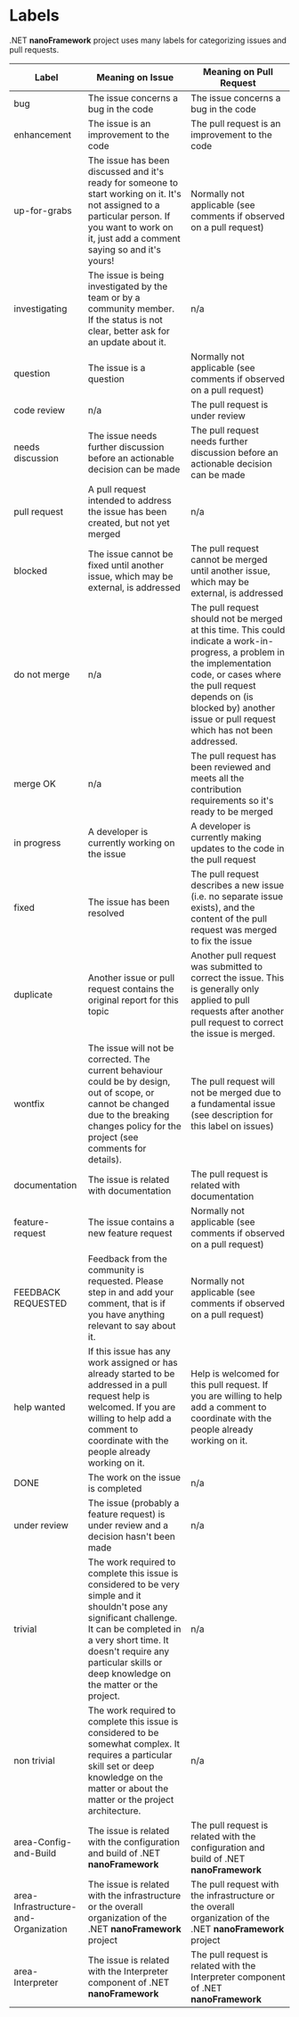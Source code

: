 # Labels

.NET **nanoFramework** project uses many labels for categorizing issues and pull requests.

| Label | Meaning on Issue | Meaning on Pull Request |
| --- | --- | --- |
| bug | The issue concerns a bug in the code | The issue concerns a bug in the code |
| enhancement | The issue is an improvement to the code | The pull request is an improvement to the code |
| up-for-grabs <a id="up-for-grabs"></a> | The issue has been discussed and it's ready for someone to start working on it. It's not assigned to a particular person. If you want to work on it, just add a comment saying so and it's yours! | Normally not applicable (see comments if observed on a pull request) |
| investigating <a id="investigating"></a> | The issue is being investigated by the team or by a community member. If the status is not clear, better ask for an update about it. | n/a |
| question | The issue is a question | Normally not applicable (see comments if observed on a pull request) |
| code review | n/a | The pull request is under review |
| needs discussion | The issue needs further discussion before an actionable decision can be made | The pull request needs further discussion before an actionable decision can be made |
| pull request | A pull request intended to address the issue has been created, but not yet merged | n/a |
| blocked | The issue cannot be fixed until another issue, which may be external, is addressed | The pull request cannot be merged until another issue, which may be external, is addressed |
| do not merge | n/a | The pull request should not be merged at this time. This could indicate a work-in-progress, a problem in the implementation code, or cases where the pull request depends on (is blocked by) another issue or pull request which has not been addressed. |
| merge OK | n/a | The pull request has been reviewed and meets all the contribution requirements so it's ready to be merged |
| in progress | A developer is currently working on the issue | A developer is currently making updates to the code in the pull request |
| fixed | The issue has been resolved | The pull request describes a new issue (i.e. no separate issue exists), and the content of the pull request was merged to fix the issue |
| duplicate | Another issue or pull request contains the original report for this topic | Another pull request was submitted to correct the issue. This is generally only applied to pull requests after another pull request to correct the issue is merged. |
| wontfix | The issue will not be corrected. The current behaviour could be by design, out of scope, or cannot be changed due to the breaking changes policy for the project (see comments for details). | The pull request will not be merged due to a fundamental issue (see description for this label on issues) |
| documentation | The issue is related with documentation | The pull request is related with documentation |
| feature-request | The issue contains a new feature request | Normally not applicable (see comments if observed on a pull request) |
| FEEDBACK REQUESTED | Feedback from the community is requested. Please step in and add your comment, that is if you have anything relevant to say about it. | Normally not applicable (see comments if observed on a pull request) |
| help wanted | If this issue has any work assigned or has already started to be addressed in a pull request help is welcomed. If you are willing to help add a comment to coordinate with the people already working on it. | Help is welcomed for this pull request. If you are willing to help add a comment to coordinate with the people already working on it. |
| DONE | The work on the issue is completed | n/a |
| under review <a id="under review"></a> | The issue (probably a feature request) is under review and a decision hasn't been made | n/a |
| trivial | The work required to complete this issue is considered to be very simple and it shouldn't pose any significant challenge. It can be completed in a very short time. It doesn't require any particular skills or deep knowledge on the matter or the project.  | n/a |
| non trivial | The work required to complete this issue is considered to be somewhat complex. It requires a particular skill set or deep knowledge on the matter or about the matter or the project architecture.  | n/a |
| area-Config-and-Build | The issue is related with the configuration and build of .NET **nanoFramework** | The pull request is related with the configuration and build of .NET **nanoFramework** |
| area-Infrastructure-and-Organization | The issue is related with the infrastructure or the overall organization of the .NET **nanoFramework** project | The pull request with the infrastructure or the overall organization of the .NET **nanoFramework** project |
| area-Interpreter | The issue is related with the Interpreter component of .NET **nanoFramework** | The pull request is related with the Interpreter component of .NET **nanoFramework** |
